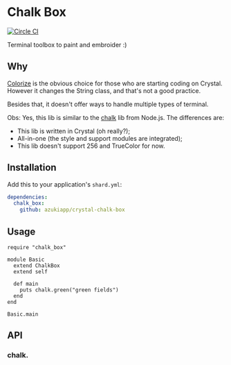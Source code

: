 # Chalk Box

[![Circle CI](https://circleci.com/gh/azukiapp/crystal-chalk-box/tree/master.svg?style=svg)](https://circleci.com/gh/azukiapp/crystal-chalk-box/tree/master)

Terminal toolbox to paint and embroider :)

## Why

[Colorize](http://crystal-lang.org/api/Colorize.html) is the obvious choice for those who are starting coding on Crystal. However it changes the String class, and that's not a good practice.

Besides that, it doesn't offer ways to handle multiple types of terminal.

Obs: Yes, this lib is similar to the [chalk](https://github.com/chalk/chalk) lib from Node.js. The differences are:

- This lib is written in Crystal (oh really?);
- All-in-one (the style and support modules are integrated);
- This lib doesn't support 256 and TrueColor for now.

## Installation

Add this to your application's `shard.yml`:

```yaml
dependencies:
  chalk_box:
    github: azukiapp/crystal-chalk-box
```

## Usage

```crystal
require "chalk_box"

module Basic
  extend ChalkBox
  extend self

  def main
    puts chalk.green("green fields")
  end
end

Basic.main
```

## API

### chalk.<style>[.<style>...](*args)

Example: `chalk.red.bold.underline("Hello", "world")`

Chain [styles](#styles) and call the last one as a method with a string argument. Order doesn't matter, and later styles take precedent in case of a conflict. This simply means that `chalk.red.yellow.green` is equivalent to `chalk.green`.

### chalk.enabled

Color support is automatically detected, but you can override it by setting the `enabled` property.

For default enable is instance of `ChalkBox::Supports`.

### ChalkBox::Supports

Detect whether the terminal supports color. Used internally and handled for you, but exposed for convenience.

Can be overridden by the user with the flags `--color` and `--no-color`. For situations where using `--color` is not possible, add an environment variable `FORCE_COLOR` with any value to force color. Trumps `--no-color`.

## Styles

### Modifiers

- `reset`
- `bold`
- `dim`
- `italic` *(not widely supported)*
- `underline`
- `inverse`
- `hidden`
- `strikethrough` *(not widely supported)*

### Colors

- `black`
- `red`
- `green`
- `yellow`
- `blue` *(on Windows the bright version is used as normal blue is illegible)*
- `magenta`
- `cyan`
- `white`
- `gray`

### Background colors

- `bgBlack`
- `bgRed`
- `bgGreen`
- `bgYellow`
- `bgBlue`
- `bgMagenta`
- `bgCyan`
- `bgWhite`

## TODO

- Add examples for `ChalkBox::Styles`;
- Add examples for `ChalkBox::Supports`;
- Add support for 256 colors;
- Add support for truecolor;

## Contributing

1. Fork it ( https://github.com/azukiapp/crystal-chalk-box/fork )
2. Create your feature branch (git checkout -b my-new-feature)
3. Commit your changes (git commit -am 'Add some feature')
4. Push to the branch (git push origin my-new-feature)
5. Create a new Pull Request

## Contributors

- [nuxlli](https://github.com/nuxlli) Everton Ribeiro - creator, maintainer

## License

"Azuki", "azk" and the Azuki logo are copyright (c) 2013-2016 Azuki Serviços de Internet LTDA.

**azk** source code is released under Apache 2 License.

Check LEGAL and LICENSE files for more information.
